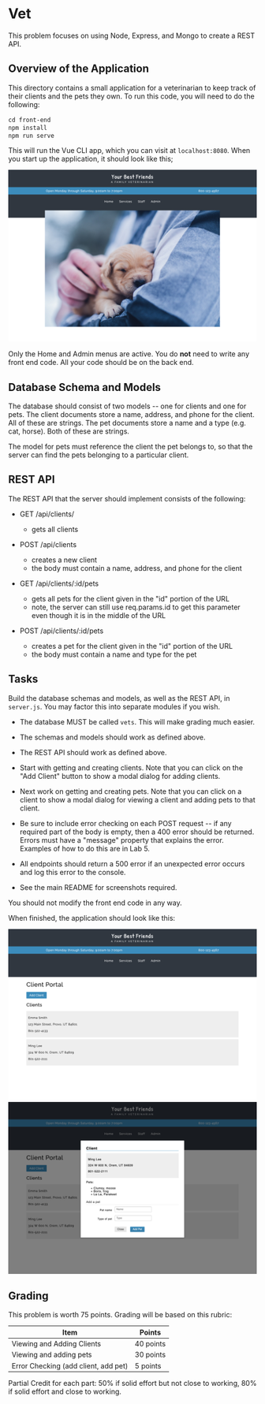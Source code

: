 # Vet

This problem focuses on using Node, Express, and Mongo to create a REST API.

## Overview of the Application


This directory contains a small application for a veterinarian to keep track
of their clients and the pets they own. To run this code, you will need to do
the following:

```
cd front-end
npm install
npm run serve
```

This will run the Vue CLI app, which you can visit at `localhost:8080`.
When you start up the application, it should look like this;

![pets](./screenshots/home.png)

Only the Home and Admin menus are active. You do **not** need to write any front end code. All your code should be on the back end.

## Database Schema and Models

The database should consist of two models -- one for clients and one for pets.
The client documents store a name, address, and phone for the client. All of
these are strings. The pet documents store a name and a type (e.g. cat, horse).
Both of these are strings.

The model for pets must reference the client the pet belongs to, so that the
server can find the pets belonging to a particular client.

## REST API

The REST API that the server should implement consists of the following:

- GET /api/clients/
  - gets all clients


- POST /api/clients
  - creates a new client
  - the body must contain a name, address, and phone for the client


- GET /api/clients/:id/pets
  - gets all pets for the client given in the "id" portion of the URL
  - note, the server can still use req.params.id to get this parameter
    even though it is in the middle of the URL


- POST /api/clients/:id/pets
  - creates a pet for the client given in the "id" portion of the URL
  - the body must contain a name and type for the pet

## Tasks

Build the database schemas and models, as well as the REST API, in `server.js`. You may factor this into separate modules if you wish.

- The database MUST be called `vets`. This will make grading much easier.

- The schemas and models should work as defined above.

- The REST API should work as defined above.

- Start with getting and creating clients. Note that you can click on the "Add Client" button
  to show a modal dialog for adding clients.

- Next work on getting and creating pets. Note that you can click on a client to
  show a modal dialog for viewing a client and adding pets to that client.

- Be sure to include error checking on each POST request -- if any required part
  of the body is empty, then a 400 error should be returned. Errors must have
  a "message" property that explains the error. Examples of how to do this are
  in Lab 5.

- All endpoints should return a 500 error if an unexpected error occurs and log
  this error to the console.

- See the main README for screenshots required.

You should not modify the front end code in any way.

When finished, the application should look like this:

![clients](./screenshots/clients.png)
![addClient](./screenshots/pets.png)

## Grading

This problem is worth 75 points. Grading will be based on this rubric:

| Item                                 | Points    |
| ------------------------------------ | --------- |
| Viewing and Adding Clients           | 40 points |
| Viewing and adding pets              | 30 points |
| Error Checking (add client, add pet) | 5 points  |

Partial Credit for each part: 50% if solid effort but not close to working, 80%
if solid effort and close to working.
